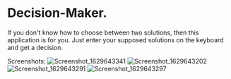 # Decision-Maker.
If you don't know how to choose between two solutions, then this application is for you.
Just enter your supposed solutions on the keyboard and get a decision.

Screenshots:
![Screenshot_1629643341](https://user-images.githubusercontent.com/89345780/130359382-aa295f73-462e-4bec-85b7-32346f64af14.png)
![Screenshot_1629643202](https://user-images.githubusercontent.com/89345780/130359411-019ebc17-ea53-43e5-9a38-b5f47ebbcda7.png)
![Screenshot_1629643291](https://user-images.githubusercontent.com/89345780/130359437-78d6dce7-d532-4212-9733-22ccc1897209.png)
![Screenshot_1629643297](https://user-images.githubusercontent.com/89345780/130359453-62071685-a36c-4f0d-88ba-def485fa2df8.png)

